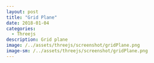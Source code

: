 ```yaml
---
layout: post
title: "Grid Plane"
date: 2018-01-04
categories:
  - Threejs
description: Grid plane   
image: /../assets/threejs/screenshot/gridPlane.png
image-sm: /../assets/threejs/screenshot/gridPlane.png
---
```


<script type="text/javascript" src="{{ site.url }}/threejs/build/three.js"></script>
<script type="text/javascript" src="{{ site.url }}/threejs/js/Detector.js"></script>
<script type="text/javascript" src="{{ site.url }}/threejs/js/libs/stats.min.js"></script>
<script type="text/javascript" src="{{ site.url }}/threejs/js/controls/TransformControls.js"></script>
<script type="text/javascript" src="{{ site.url }}/threejs/js/controls/OrbitControls.js"></script>
<script type="text/javascript" src="{{ site.url }}/threejs/js/libs/dat.gui.min.js"></script>
